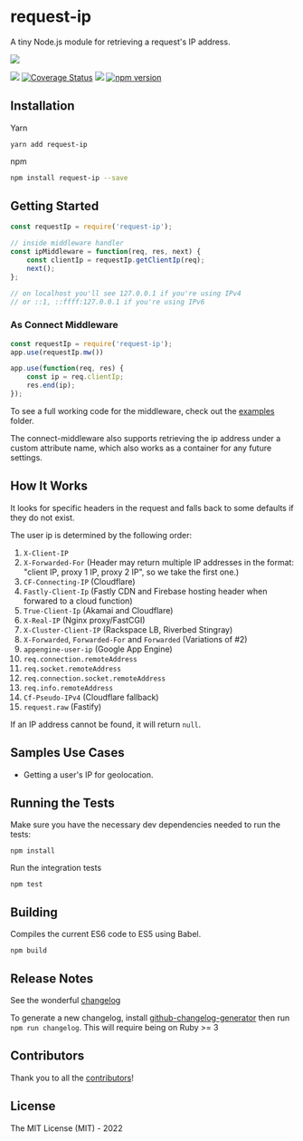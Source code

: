 # request-ip

A tiny Node.js module for retrieving a request's IP address. 

![](https://nodei.co/npm/request-ip.png?downloads=true&cacheBust=3)

![](https://travis-ci.org/pbojinov/request-ip.svg?branch=master)
[![Coverage Status](https://coveralls.io/repos/pbojinov/request-ip/badge.svg)](https://coveralls.io/r/pbojinov/request-ip)
![](https://img.shields.io/npm/l/express.svg)
[![npm version](https://badge.fury.io/js/request-ip.svg)](https://badge.fury.io/js/request-ip)

## Installation

Yarn
```
yarn add request-ip
```

npm
```bash
npm install request-ip --save
```
    
## Getting Started

```javascript
const requestIp = require('request-ip');

// inside middleware handler
const ipMiddleware = function(req, res, next) {
    const clientIp = requestIp.getClientIp(req); 
    next();
};

// on localhost you'll see 127.0.0.1 if you're using IPv4 
// or ::1, ::ffff:127.0.0.1 if you're using IPv6
```

### As Connect Middleware

```javascript
const requestIp = require('request-ip');
app.use(requestIp.mw())

app.use(function(req, res) {
    const ip = req.clientIp;
    res.end(ip);
});
```

To see a full working code for the middleware, check out the [examples](https://github.com/pbojinov/request-ip/tree/master/examples) folder.

The connect-middleware also supports retrieving the ip address under a custom attribute name, which also works as a container for any future settings. 

## How It Works

It looks for specific headers in the request and falls back to some defaults if they do not exist.

The user ip is determined by the following order:

1. `X-Client-IP`  
2. `X-Forwarded-For` (Header may return multiple IP addresses in the format: "client IP, proxy 1 IP, proxy 2 IP", so we take the first one.)
3. `CF-Connecting-IP` (Cloudflare)
4. `Fastly-Client-Ip` (Fastly CDN and Firebase hosting header when forwared to a cloud function)
5. `True-Client-Ip` (Akamai and Cloudflare)
6. `X-Real-IP` (Nginx proxy/FastCGI)
7. `X-Cluster-Client-IP` (Rackspace LB, Riverbed Stingray)
8. `X-Forwarded`, `Forwarded-For` and `Forwarded` (Variations of #2)
9. `appengine-user-ip` (Google App Engine)
10. `req.connection.remoteAddress`
11. `req.socket.remoteAddress`
12. `req.connection.socket.remoteAddress`
13. `req.info.remoteAddress`
14. `Cf-Pseudo-IPv4` (Cloudflare fallback)
15. `request.raw` (Fastify)

If an IP address cannot be found, it will return `null`.

## Samples Use Cases

* Getting a user's IP for geolocation.


## Running the Tests

Make sure you have the necessary dev dependencies needed to run the tests:

```
npm install
```

Run the integration tests

```
npm test
```

## Building

Compiles the current ES6 code to ES5 using Babel.

```
npm build
```

## Release Notes

See the wonderful [changelog](https://github.com/pbojinov/request-ip/blob/master/CHANGELOG.md)

To generate a new changelog, install [github-changelog-generator](https://github.com/skywinder/github-changelog-generator) then run `npm run changelog`. This will require being on Ruby >= 3

## Contributors

Thank you to all the [contributors](https://github.com/pbojinov/request-ip/graphs/contributors)!

## License

The MIT License (MIT) - 2022
